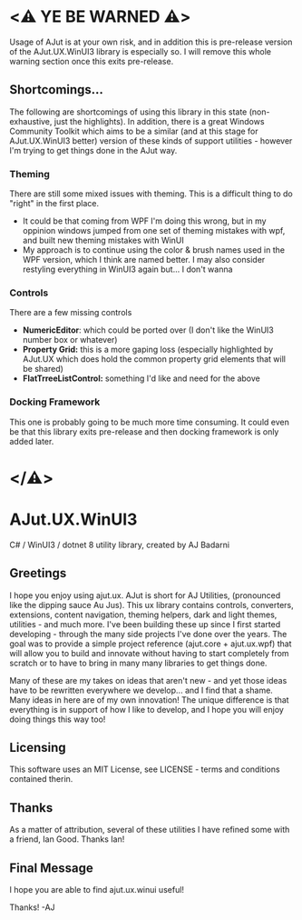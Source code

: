 ﻿# <⚠️ YE BE WARNED ⚠️>

Usage of AJut is at your own risk, and in addition this is pre-release version of the AJut.UX.WinUI3 library is especially so. I will remove this whole warning section once this exits pre-release.

## Shortcomings...
The following are shortcomings of using this library in this state (non-exhaustive, just the highlights). In addition, there is a great Windows Community Toolkit which aims to be a similar (and at this stage for AJut.UX.WinUI3 better) version of these kinds of support utilities - however I'm trying to get things done in the AJut way.

### Theming
There are still some mixed issues with theming. This is a difficult thing to do "right" in the first place.
 - It could be that coming from WPF I'm doing this wrong, but in my oppinion windows jumped from one set of theming mistakes with wpf, and built new theming mistakes with WinUI
 - My approach is to continue using the color & brush names used in the WPF version, which I think are named better. I may also consider restyling everything in WinUI3 again but... I don't wanna
### Controls
There are a few missing controls
 - **NumericEditor**: which could be ported over (I don't like the WinUI3 number box or whatever)
 - **Property Grid:** this is a more gaping loss (especially highlighted by AJut.UX which does hold the common property grid elements that will be shared)
 - **FlatTrreeListControl:** something I'd like and need for the above
### Docking Framework
This one is probably going to be much more time consuming. It could even be that this library exits pre-release and then docking framework is only added later.

# </⚠️>

# AJut.UX.WinUI3
C# / WinUI3 / dotnet 8 utility library, created by AJ Badarni

## Greetings
I hope you enjoy using ajut.ux. AJut is short for AJ Utilities, (pronounced like the dipping sauce Au Jus). This ux library contains controls, converters, extensions, content navigation, theming helpers, dark and light themes, utilities - and much more. I've been building these up since I first started developing - through the many side projects I've done over the years. The goal was to provide a simple project reference (ajut.core + ajut.ux.wpf) that will allow you to build and innovate without having to start completely from scratch or to have to bring in many many libraries to get things done.

Many of these are my takes on ideas that aren't new - and yet those ideas have to be rewritten everywhere we develop... and I find that a shame. Many ideas in here are of my own innovation! The unique difference is that everything is in support of how I like to develop, and I hope you will enjoy doing things this way too!

## Licensing
This software uses an MIT License, see LICENSE - terms and conditions contained therin.

## Thanks
As a matter of attribution, several of these utilities I have refined some with a friend, Ian Good. Thanks Ian!

## Final Message
I hope you are able to find ajut.ux.winui useful!

Thanks!
-AJ